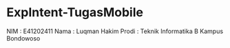 # ExpIntent-TugasMobile

NIM   : E41202411
Nama  : Luqman Hakim
Prodi : Teknik Informatika B Kampus Bondowoso

